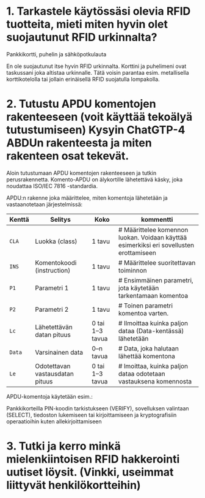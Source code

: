 # 1. Tarkastele käytössäsi olevia RFID tuotteita, mieti miten hyvin olet suojautunut RFID urkinnalta?

Pankkikortti, puhelin ja sähköpotkulauta

En ole suojautunut itse hyvin RFID urkinnalta. Korttini ja puhelimeni ovat taskussani joka altistaa urkinnalle. Tätä voisin parantaa esim. metallisella korttikotelolla tai jollain erinäisellä RFID suojatulla lompakolla.


# 2. Tutustu APDU komentojen rakenteeseen (voit käyttää tekoälyä tutustumiseen) Kysyin ChatGTP-4 ABDUn rakenteesta ja miten rakenteen osat tekevät.


Aloin tutustumaan APDU komentojen rakenteeseen ja tutkin perusrakennetta. Komento-APDU on älykortille lähetettävä käsky, joka noudattaa ISO/IEC 7816 -standardia.

APDU:n rakenne joka määrittelee, miten komentoja lähetetään ja vastaanotetaan järjestelmissä:


| **Kenttä** | **Selitys**                             | **Koko**               | **kommentti**        |
|------------|-----------------------------------------|------------------------|---------------------|
| `CLA`      | Luokka (class)                          | 1 tavu                 | # Määrittelee komennon luokan. Voidaan käyttää esimerkiksi eri sovellusten erottamiseen |
| `INS`      | Komentokoodi (instruction)              | 1 tavu                 | # Määrittelee suoritettavan toiminnon |
| `P1`       | Parametri 1                             | 1 tavu                 | # Ensimmäinen parametri, jota käytetään tarkentamaan komentoa      |
| `P2`       | Parametri 2                             | 1 tavu                 | # Toinen parametri komentoa varten.    |
| `Lc`       | Lähetettävän datan pituus               | 0 tai 1–3 tavua        | # Ilmoittaa kuinka paljon dataa (Data-kentässä) lähetetään |
| `Data`     | Varsinainen data                        | 0–n tavua              | # Data, joka halutaan lähettää komentona |
| `Le`       | Odotettavan vastausdatan pituus         | 0 tai 1–3 tavua        | # lmoittaa, kuinka paljon dataa odotetaan vastauksena komennosta |





APDU-komentoja käytetään esim.:

Pankkikorteilla PIN-koodin tarkistukseen (VERIFY), sovelluksen valintaan (SELECT), tiedoston lukemiseen tai kirjoittamiseen ja kryptografisiin operaatioihin kuten allekirjoittamiseen


# 3. Tutki ja kerro minkä mielenkiintoisen RFID hakkerointi uutiset löysit. (Vinkki, useimmat liittyvät henkilökortteihin)


